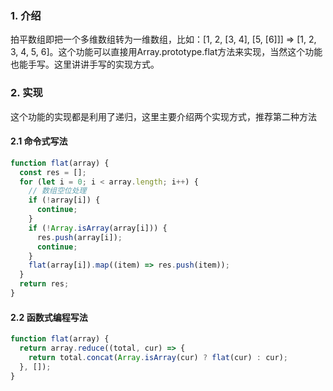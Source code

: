 ### 1. 介绍
拍平数组即把一个多维数组转为一维数组，比如：[1, 2, [3, 4], [5, [6]]] => [1, 2, 3, 4, 5, 6]。这个功能可以直接用Array.prototype.flat方法来实现，当然这个功能也能手写。这里讲讲手写的实现方式。
### 2. 实现
这个功能的实现都是利用了递归，这里主要介绍两个实现方式，推荐第二种方法

#### 2.1 命令式写法
```javascript
function flat(array) {
  const res = [];
  for (let i = 0; i < array.length; i++) {
    // 数组空位处理
    if (!array[i]) {
      continue;
    }
    if (!Array.isArray(array[i])) {
      res.push(array[i]);
      continue;
    }
    flat(array[i]).map((item) => res.push(item));
  }
  return res;
}
```

#### 2.2 函数式编程写法
```javascript
function flat(array) {
  return array.reduce((total, cur) => {
    return total.concat(Array.isArray(cur) ? flat(cur) : cur);
  }, []);
}
```
